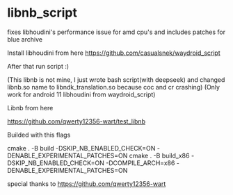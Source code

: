 # libnb_script
fixes libhoudini's performance issue for amd cpu's and includes patches for blue archive

Install libhoudini from here
https://github.com/casualsnek/waydroid_script 

After that run script :) 

(This libnb is not mine, I just wrote bash script(with deepseek) and changed libnb.so name to libndk_translation.so because coc and cr crashing)
(Only work for android 11 libhoudini from waydroid_script)

Libnb from here

https://github.com/qwerty12356-wart/test_libnb

Builded with this flags

cmake . -B build -DSKIP_NB_ENABLED_CHECK=ON -DENABLE_EXPERIMENTAL_PATCHES=ON
cmake . -B build_x86 -DSKIP_NB_ENABLED_CHECK=ON -DCOMPILE_ARCH=x86 -DENABLE_EXPERIMENTAL_PATCHES=ON

special thanks to 
https://github.com/qwerty12356-wart
